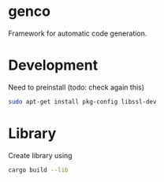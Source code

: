 # genco
Framework for automatic code generation.

# Development

Need to preinstall (todo: check again this)
```bash
sudo apt-get install pkg-config libssl-dev
```


# Library
Create library using
```bash
cargo build --lib
```
